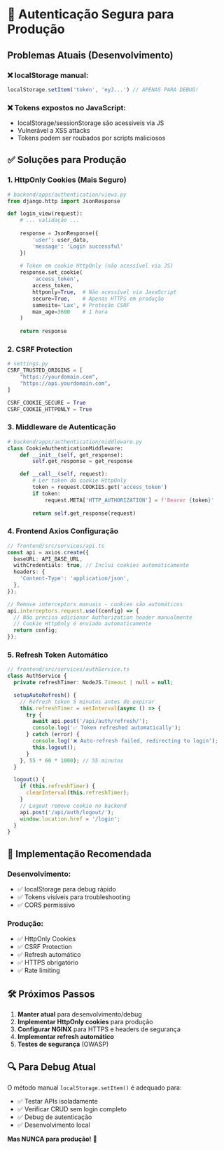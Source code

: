 # 🔐 Autenticação Segura para Produção

## Problemas Atuais (Desenvolvimento)

### ❌ localStorage manual:
```javascript
localStorage.setItem('token', 'eyJ...') // APENAS PARA DEBUG!
```

### ❌ Tokens expostos no JavaScript:
- localStorage/sessionStorage são acessíveis via JS
- Vulnerável a XSS attacks
- Tokens podem ser roubados por scripts maliciosos

## ✅ Soluções para Produção

### 1. **HttpOnly Cookies** (Mais Seguro)

```python
# backend/apps/authentication/views.py
from django.http import JsonResponse

def login_view(request):
    # ... validação ...
    
    response = JsonResponse({
        'user': user_data,
        'message': 'Login successful'
    })
    
    # Token em cookie HttpOnly (não acessível via JS)
    response.set_cookie(
        'access_token',
        access_token,
        httponly=True,  # Não acessível via JavaScript
        secure=True,    # Apenas HTTPS em produção
        samesite='Lax', # Proteção CSRF
        max_age=3600    # 1 hora
    )
    
    return response
```

### 2. **CSRF Protection**

```python
# settings.py
CSRF_TRUSTED_ORIGINS = [
    "https://yourdomain.com",
    "https://api.yourdomain.com",
]

CSRF_COOKIE_SECURE = True
CSRF_COOKIE_HTTPONLY = True
```

### 3. **Middleware de Autenticação**

```python
# backend/apps/authentication/middleware.py
class CookieAuthenticationMiddleware:
    def __init__(self, get_response):
        self.get_response = get_response

    def __call__(self, request):
        # Ler token do cookie HttpOnly
        token = request.COOKIES.get('access_token')
        if token:
            request.META['HTTP_AUTHORIZATION'] = f'Bearer {token}'
        
        return self.get_response(request)
```

### 4. **Frontend Axios Configuração**

```typescript
// frontend/src/services/api.ts
const api = axios.create({
  baseURL: API_BASE_URL,
  withCredentials: true, // Inclui cookies automaticamente
  headers: {
    'Content-Type': 'application/json',
  },
});

// Remove interceptors manuais - cookies são automáticos
api.interceptors.request.use((config) => {
  // Não precisa adicionar Authorization header manualmente
  // Cookie HttpOnly é enviado automaticamente
  return config;
});
```

### 5. **Refresh Token Automático**

```typescript
// frontend/src/services/authService.ts
class AuthService {
  private refreshTimer: NodeJS.Timeout | null = null;

  setupAutoRefresh() {
    // Refresh token 5 minutos antes de expirar
    this.refreshTimer = setInterval(async () => {
      try {
        await api.post('/api/auth/refresh/');
        console.log('✅ Token refreshed automatically');
      } catch (error) {
        console.log('❌ Auto-refresh failed, redirecting to login');
        this.logout();
      }
    }, 55 * 60 * 1000); // 55 minutos
  }

  logout() {
    if (this.refreshTimer) {
      clearInterval(this.refreshTimer);
    }
    // Logout remove cookie no backend
    api.post('/api/auth/logout/');
    window.location.href = '/login';
  }
}
```

## 🎯 Implementação Recomendada

### **Desenvolvimento:**
- ✅ localStorage para debug rápido
- ✅ Tokens visíveis para troubleshooting
- ✅ CORS permissivo

### **Produção:**
- ✅ HttpOnly Cookies
- ✅ CSRF Protection  
- ✅ Refresh automático
- ✅ HTTPS obrigatório
- ✅ Rate limiting

## 🛠️ Próximos Passos

1. **Manter atual** para desenvolvimento/debug
2. **Implementar HttpOnly cookies** para produção
3. **Configurar NGINX** para HTTPS e headers de segurança
4. **Implementar refresh automático**
5. **Testes de segurança** (OWASP)

## 🔍 Para Debug Atual

O método manual `localStorage.setItem()` é adequado para:
- ✅ Testar APIs isoladamente
- ✅ Verificar CRUD sem login completo  
- ✅ Debug de autenticação
- ✅ Desenvolvimento local

**Mas NUNCA para produção!** 🚨
